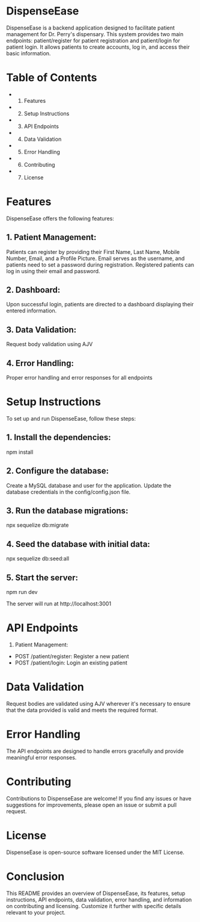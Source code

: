 DispenseEase
====================

DispenseEase is a backend application designed to facilitate patient management for Dr. Perry's dispensary. This system provides two main endpoints: patient/register for patient registration and patient/login for patient login. It allows patients to create accounts, log in, and access their basic information.


Table of Contents
=================
* 1. Features
* 2. Setup Instructions
* 3. API Endpoints
* 4. Data Validation
* 5. Error Handling
* 6. Contributing
* 7. License

# Features

DispenseEase offers the following features:

## 1. Patient Management:

Patients can register by providing their First Name, Last Name, Mobile Number, Email, and a Profile Picture.
Email serves as the username, and patients need to set a password during registration.
Registered patients can log in using their email and password.

## 2. Dashboard:

Upon successful login, patients are directed to a dashboard displaying their entered information.

## 3. Data Validation:

Request body validation using AJV

## 4. Error Handling:

Proper error handling and error responses for all endpoints

# Setup Instructions

To set up and run DispenseEase, follow these steps:

## 1. Install the dependencies:

npm install

## 2. Configure the database:

Create a MySQL database and user for the application.
Update the database credentials in the config/config.json file.

## 3. Run the database migrations:

npx sequelize db:migrate

## 4. Seed the database with initial data:

npx sequelize db:seed:all

## 5. Start the server:

npm run dev

The server will run at http://localhost:3001


API Endpoints
=============

1. Patient Management:

* POST /patient/register: Register a new patient
* POST /patient/login: Login an existing patient


Data Validation
===============

Request bodies are validated using AJV wherever it's necessary to ensure that the data provided is valid and meets the required format.


Error Handling
==============

The API endpoints are designed to handle errors gracefully and provide meaningful error responses.


Contributing
============

Contributions to DispenseEase are welcome! If you find any issues or have suggestions for improvements, please open an issue or submit a pull request.


License
=======

DispenseEase is open-source software licensed under the MIT License.


Conclusion
==========

This README provides an overview of DispenseEase, its features, setup instructions, API endpoints, data validation, error handling, and information on contributing and licensing. Customize it further with specific details relevant to your project.

